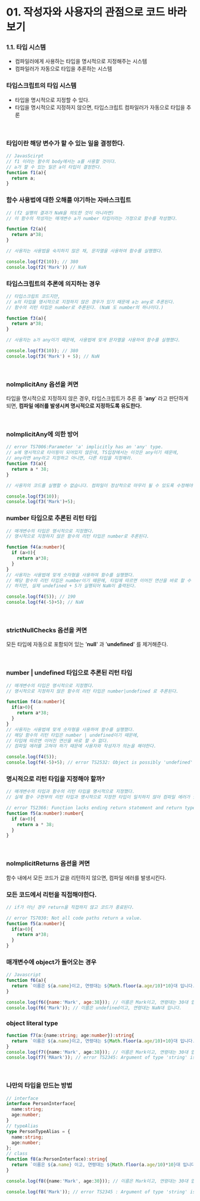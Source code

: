 # 01. 작성자와 사용자의 관점으로 코드 바라보기

### 1.1. 타입 시스템

- 컴파일러에게 사용하는 타입을 명시적으로 지정해주는 시스템
- 컴파일러가 자동으로 타입을 추론하는 시스템


### 타입스크립트의 타입 시스템

- 타입을 명시적으로 지정할 수 있다.
- 타입을 명시적으로 지정하지 않으면, 타입스크립트 컴파일러가 자동으로 타입을 추론

<br>

### 타입이란 해당 변수가 할 수 있는 일을 결정한다.

```js
// JavasScirpt
// f1 이라는 함수의 body에서는 a를 사용할 것이다.
// a가 할 수 있는 일은 a이 타입이 결정한다.
function f1(a){
  return a;
}
```

### 함수 사용법에 대한 오해를 야기하는 자바스크립트

```js
// (f2 실행의 결과가 NaN을 의도한 것이 아니라면)
// 이 함수의 작성자는 매개변수 a가 number 타입이라는 가정으로 함수를 작성했다.

function f2(a){
  return a*38;
}

// 사용자는 사용법을 숙지하지 않은 채, 문자열을 사용하여 함수를 실행했다.

console.log(f2(10)); // 380
console.log(f2('Mark')) // NaN

```

### 타입스크립트의 추론에 의지하는 경우

```js
// 타입스크립트 코드지만,
// a의 타입을 명시적으로 지정하지 않은 경우가 있기 때문에 a는 any로 추론된다.
// 함수의 리턴 타입은 number로 추론된다. (NaN 도 number의 하나이다.)

function f3(a){
  return a*38;
}

// 사용자는 a가 any이기 때문에, 사용법에 맞게 문자열을 사용하여 함수를 실행했다.

console.log(f3(10)); // 380
console.log(f3('Mark') + 5); // NaN 

```
<br/>

### nolmplicitAny 옵션을 켜면

타입을 명시적으로 지정하지 않은 경우, 타입스크립트가 추론 중 '**any**' 라고 판단하게 되면, **컴파일 에러를 발생시켜 명시적으로 지정하도록 유도한다.**

<br/>

### nolmplicitAny에 의한 방어

```ts
// error TS7006:Parameter 'a' implicitly has an 'any' type.
// a에 명시적으로 타이핑이 되어있지 않은데, TS입장에서는 이것은 any이기 때문에,
// any라면 any라고 지정하고 아니면, 다른 타입을 지정해라.
function f3(a){
  return a * 38;
}

// 사용자의 코드를 실행할 수 없습니다. 컴파일이 정상적으로 마무리 될 수 있도록 수정해야 한다.

console.log(f3(10));
console.log(f3('Mark')+5);
```

### number 타입으로 추론된 리턴 타입

```ts
// 매개변수의 타입은 명시적으로 지정했다.
// 명시적으로 지정하지 않은 함수의 리턴 타입은 number로 추론된다.

function f4(a:number){
  if (a>0){
    return a*38;
  }
}
// 사용자는 사용법에 맞게 숫자형을 사용하여 함수를 실행했다.
// 해당 함수의 리턴 타입은 number이기 때문에, 타입에 따르면 이어진 연산을 바로 할 수 있다.
// 하지만, 실제 undefined + 5가 실행되어 NaN이 출력된다.

console.log(f4(5)); // 190
console.log(f4(-5)+5); // NaN 
```

<br/>

### strictNullChecks 옵션을 켜면

모든 타입에 자동으로 포함되어 있는 '**null**' 과 '**undefined**' 를 제거해준다.

<br>

### number | undefined 타입으로 추론된 리턴 타입

```ts
// 매개변수의 타입은 명시적으로 지정했다.
// 명시적으로 지정하지 않은 함수의 리턴 타입은 number|undefined 로 추론된다.

function f4(a:number){
  if(a>0){
    return a*38;
  }
}
// 사용자는 사용법에 맞게 숫자형을 사용하여 함수를 실행했다.
// 해당 함수의 리턴 타입은 number | undefined이기 때문에,
// 타입에 따르면 이어진 연산을 바로 할 수 없다.
// 컴파일 에러를 고쳐야 하기 때문에 사용자와 작성자가 의논을 해야한다.

console.log(f4(5));
console.log(f4(-5)+5); // error TS2532: Object is possibly 'undefined'

```

### 명시적으로 리턴 타입을 지정해야 할까?

```ts
// 매개변수의 타입과 함수의 리턴 타입을 명시적으로 지정했다.
// 실제 함수 구현부의 리턴 타입과 명시적으로 지정한 타입이 일치하지 않아 컴파일 에러가 발생한다.

// error TS2366: Function lacks ending return statement and return type does not inc
function f5(a:number):number{
  if (a>0){
    return a * 38;
  }
}
```
<br/>

### noImplicitReturns 옵션을 켜면
함수 내에서 모든 코드가 값을 리턴하지 않으면, 컴파일 에러를 발생시킨다.

### 모든 코드에서 리턴을 직접해야한다.

```ts
// if가 아닌 경우 return을 직접하지 않고 코드가 종료된다.

// error TS7030: Not all code paths return a value.
function f5(a:number){
  if(a>0){
    return a*38;
  } 
}
```

### 매개변수에 object가 들어오는 경우

```js
// Javascript
function f6(a){
  return `이름은 ${a.name}이고, 연령대는 ${Math.floor(a.age/10)*10}대 입니다.`;
}

console.log(f6({name:'Mark', age:38})); // 이름은 Mark이고, 연령대는 30대 입니다.
console.log(f6('Mark')); // 이름은 undefined이고, 연령대는 NaN대 입니다.

```

### object literal type

```ts
function f7(a:{name:string; age:number}):string{
  return `이름은 ${a.name}이고, 연령대는 ${Math.floor(a.age/10)+10}대 입니다.`;
}
console.log(f7({name:'Mark', age:38})); // 이름은 Mark이고, 연령대는 30대 입니다.
console.log(f7('MAark')); // error TS2345: Argument of type 'string' is not assignable to parameter of type '{name:string; age:number;}'.
```

<br>

### 나만의 타입을 만드는 방법

```ts
// interface
interface PersonInterface{
  name:string;
  age:number;
}
// typeAlias
type PersonTypeAlias = {
  name:string;
  age:number;
};
// class
function f8(a:PersonInterface):string{
  return `이름은 ${a.name} 이고, 연령대는 ${Math.floor(a.age/10)*10}대 입니다.`;
}

console.log(f8({name:'Mark', age:30})); // 이름은 Mark이고, 연령대는 30대 입니다.

console.log(f8('Mark')); // error TS2345 : Argument of type 'string' is not assignable to parameter of type 'PersonInterface'.
```

<br>
